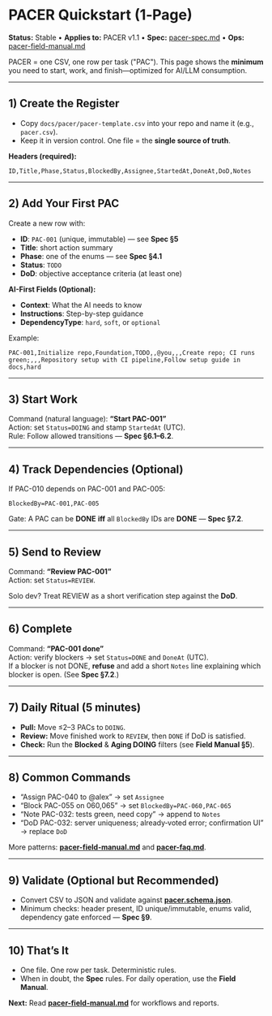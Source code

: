 # PACER Quickstart (1‑Page)

**Status:** Stable • **Applies to:** PACER v1.1 • **Spec:** [pacer-spec.md](pacer-spec.md) • **Ops:** [pacer-field-manual.md](pacer-field-manual.md)

PACER = one CSV, one row per task ("PAC"). This page shows the **minimum** you need to start, work, and finish—optimized for AI/LLM consumption.

---

## 1) Create the Register

- Copy `docs/pacer/pacer-template.csv` into your repo and name it (e.g., `pacer.csv`).
- Keep it in version control. One file = the **single source of truth**.

**Headers (required):**

```pace
ID,Title,Phase,Status,BlockedBy,Assignee,StartedAt,DoneAt,DoD,Notes
```

---

## 2) Add Your First PAC

Create a new row with:

- **ID**: `PAC-001` (unique, immutable) — see **Spec §5**  
- **Title**: short action summary  
- **Phase**: one of the enums — see **Spec §4.1**  
- **Status**: `TODO`  
- **DoD**: objective acceptance criteria (at least one)

**AI-First Fields (Optional):**

- **Context**: What the AI needs to know
- **Instructions**: Step-by-step guidance
- **DependencyType**: `hard`, `soft`, or `optional`

Example:

```pace
PAC-001,Initialize repo,Foundation,TODO,,@you,,,Create repo; CI runs green;,,,Repository setup with CI pipeline,Follow setup guide in docs,hard
```

---

## 3) Start Work

Command (natural language): **“Start PAC-001”**  
Action: set `Status=DOING` and stamp `StartedAt` (UTC).  
Rule: Follow allowed transitions — **Spec §6.1–6.2**.

---

## 4) Track Dependencies (Optional)

If PAC-010 depends on PAC-001 and PAC-005:

```pace
BlockedBy=PAC-001,PAC-005
```

Gate: A PAC can be **DONE** **iff** all `BlockedBy` IDs are **DONE** — **Spec §7.2**.

---

## 5) Send to Review

Command: **“Review PAC-001”**  
Action: set `Status=REVIEW`.

Solo dev? Treat REVIEW as a short verification step against the **DoD**.

---

## 6) Complete

Command: **“PAC-001 done”**  
Action: verify blockers → set `Status=DONE` and `DoneAt` (UTC).  
If a blocker is not DONE, **refuse** and add a short `Notes` line explaining which blocker is open. (See **Spec §7.2**.)

---

## 7) Daily Ritual (5 minutes)

- **Pull:** Move ≤2–3 PACs to `DOING`.  
- **Review:** Move finished work to `REVIEW`, then `DONE` if DoD is satisfied.  
- **Check:** Run the **Blocked** & **Aging DOING** filters (see **Field Manual §5**).

---

## 8) Common Commands

- “Assign PAC-040 to @alex” → set `Assignee`
- “Block PAC-055 on 060,065” → set `BlockedBy=PAC-060,PAC-065`
- “Note PAC-032: tests green, need copy” → append to `Notes`
- “DoD PAC-032: server uniqueness; already‑voted error; confirmation UI” → replace `DoD`

More patterns: **[pacer-field-manual.md](pacer-field-manual.md)** and **[pacer-faq.md](pacer-faq.md)**.

---

## 9) Validate (Optional but Recommended)

- Convert CSV to JSON and validate against **[pacer.schema.json](machine/pacer.schema.json)**.  
- Minimum checks: header present, ID unique/immutable, enums valid, dependency gate enforced — **Spec §9**.

---

## 10) That’s It

- One file. One row per task. Deterministic rules.
- When in doubt, the **Spec** rules. For daily operation, use the **Field Manual**.

**Next:** Read **[pacer-field-manual.md](pacer-field-manual.md)** for workflows and reports.
